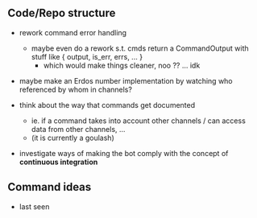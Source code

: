 ## Code/Repo structure

- rework command error handling
    - maybe even do a rework s.t. cmds return a CommandOutput with stuff like { output, is_err, errs, ... }
        - which would make things cleaner, noo ?? ... idk

- maybe make an Erdos number implementation by watching who referenced by whom in channels?

- think about the way that commands get documented
    - ie. if a command takes into account other channels / can access data from other channels, ... 
    - (it is currently a goulash)

- investigate ways of making the bot comply with the concept of **continuous integration**

## Command ideas

- last seen
